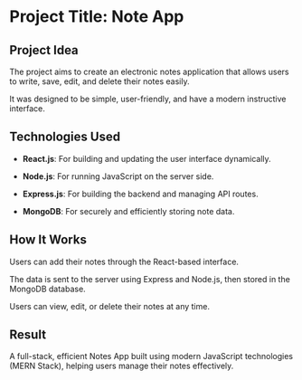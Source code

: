 
# Project Title: Note App
 
## Project Idea

The project aims to create an electronic notes application that allows users to write, save, edit, and delete their notes easily.  

It was designed to be simple, user-friendly, and have a modern instructive interface.
 
## Technologies Used

- **React.js**: For building and updating the user interface dynamically.  

- **Node.js**: For running JavaScript on the server side.  

- **Express.js**: For building the backend and managing API routes.  

- **MongoDB**: For securely and efficiently storing note data.
 
## How It Works

Users can add their notes through the React-based interface.  

The data is sent to the server using Express and Node.js, then stored in the MongoDB database.  

Users can view, edit, or delete their notes at any time.
 
## Result

A full-stack, efficient Notes App built using modern JavaScript technologies (MERN Stack), helping users manage their notes effectively.

 